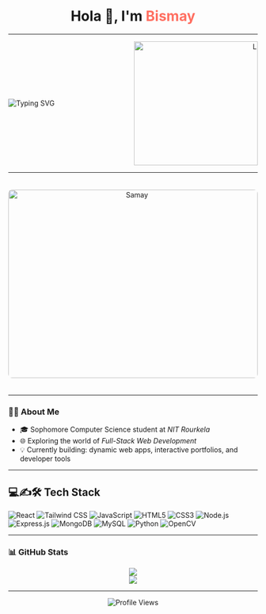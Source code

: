  <h1 align="center">Hola 👋, I'm <span style="color:#FF6F61">Bismay</span></h1>

 ---
 <div align="center" style="display: flex; align-items: center; justify-content: space-between;">
  <div align="left" text='center'>
   <img 
  src="https://readme-typing-svg.herokuapp.com?font=Fira+Code&duration=4000&pause=500&color=7BAFD4&center=true&vCenter=true&width=800&height=50&lines=Exploring+Web+Dev,+ML,+Robotics;Loves+Food,+Coding,+Maths+📖,+Novels,+Movies;Passionate+About+Tech+and+Life+🌱" 
  alt="Typing SVG"
/>

  </div>
  <div align='right'>
    <img alt="L" width="250" src="https://giffiles.alphacoders.com/147/147103.gif"/>
  </div>
</div>

 ---
 
<div align="center">
  <img src="https://user-images.githubusercontent.com/74038190/212750672-2f3f2b50-c84f-4ed8-a60a-849ae69ff9df.gif" alt="Samay" width="100%" height="380px" style="border-radius: 8px; margin: 20px 0;"/>
</div>

---

 ### 🌟😊 About Me

- 🎓 Sophomore Computer Science student at *NIT Rourkela*
- 🌐 Exploring the world of *Full-Stack Web Development*
- 💡 Currently building: dynamic web apps, interactive portfolios, and developer tools

---

## 💻✍️🛠️ Tech Stack
![React](https://img.shields.io/badge/React-20232A?style=for-the-badge&logo=react&logoColor=61DAFB)
![Tailwind CSS](https://img.shields.io/badge/TailwindCSS-06B6D4?style=for-the-badge&logo=tailwindcss&logoColor=white)
![JavaScript](https://img.shields.io/badge/JavaScript-F7DF1E?style=for-the-badge&logo=javascript&logoColor=black)
![HTML5](https://img.shields.io/badge/HTML5-E34F26?style=for-the-badge&logo=html5&logoColor=white)
![CSS3](https://img.shields.io/badge/CSS3-1572B6?style=for-the-badge&logo=css3&logoColor=white)
![Node.js](https://img.shields.io/badge/Node.js-339933?style=for-the-badge&logo=nodedotjs&logoColor=white)
![Express.js](https://img.shields.io/badge/Express.js-000000?style=for-the-badge&logo=express&logoColor=white)
![MongoDB](https://img.shields.io/badge/MongoDB-4EA94B?style=for-the-badge&logo=mongodb&logoColor=white)
![MySQL](https://img.shields.io/badge/MySQL-00758F?style=for-the-badge&logo=mysql&logoColor=white)
![Python](https://img.shields.io/badge/Python-14354C?style=for-the-badge&logo=python&logoColor=white)
![OpenCV](https://img.shields.io/badge/OpenCV-5C3EE8?style=for-the-badge&logo=opencv&logoColor=white)

---

### 📊 GitHub Stats

<p align="center">
  <img src="https://github-readme-stats.vercel.app/api?username=bismay70&show_icons=true&theme=tokyonight"/>
  <br/>
  <img src="https://github-readme-streak-stats.herokuapp.com?user=bismay70&theme=tokyonight"/>
</p>

---

<p align="center">
  <img src="https://komarev.com/ghpvc/?username=bismay70&color=blue" alt="Profile Views"/>
</p>
